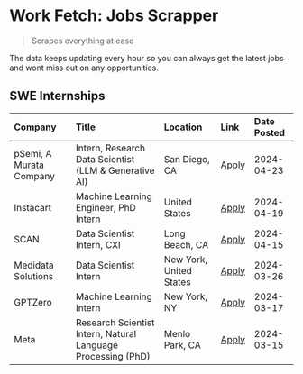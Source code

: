 # Work Fetch: Jobs Scrapper
> Scrapes everything at ease

The data keeps updating every hour so you can always get the latest jobs and wont miss out on any opportunities.

## SWE Internships
<!--START_SECTION:workfetch-->
| Company                 | Title                                                        | Location                | Link                                                                                                                                                                                                                                                                         | Date Posted   |
|:------------------------|:-------------------------------------------------------------|:------------------------|:-----------------------------------------------------------------------------------------------------------------------------------------------------------------------------------------------------------------------------------------------------------------------------|:--------------|
| pSemi, A Murata Company | Intern, Research Data Scientist (LLM & Generative AI)        | San Diego, CA           | [Apply](https://www.linkedin.com/jobs/view/intern-research-data-scientist-llm-generative-ai-at-psemi-a-murata-company-3887074168?position=9&pageNum=0&refId=Ogs6d8FbZK4L%2Br4vKYdQHw%3D%3D&trackingId=kMIyDNvjD7AzhCfJpsozwQ%3D%3D&trk=public_jobs_jserp-result_search-card) | 2024-04-23    |
| Instacart               | Machine Learning Engineer, PhD Intern                        | United States           | [Apply](https://www.linkedin.com/jobs/view/machine-learning-engineer-phd-intern-at-instacart-3901991739?position=2&pageNum=0&refId=Ogs6d8FbZK4L%2Br4vKYdQHw%3D%3D&trackingId=iAjSQW4zPJECQoNjFVAnvA%3D%3D&trk=public_jobs_jserp-result_search-card)                          | 2024-04-19    |
| SCAN                    | Data Scientist Intern, CXI                                   | Long Beach, CA          | [Apply](https://www.linkedin.com/jobs/view/data-scientist-intern-cxi-at-scan-3899690492?position=8&pageNum=0&refId=Ogs6d8FbZK4L%2Br4vKYdQHw%3D%3D&trackingId=Wi6t6TI%2FVCJGMx7qFW91kA%3D%3D&trk=public_jobs_jserp-result_search-card)                                        | 2024-04-15    |
| Medidata Solutions      | Data Scientist Intern                                        | New York, United States | [Apply](https://www.linkedin.com/jobs/view/data-scientist-intern-at-medidata-solutions-3810253704?position=7&pageNum=0&refId=Ogs6d8FbZK4L%2Br4vKYdQHw%3D%3D&trackingId=My%2FMSFDOKXeoYTdJQUHLxA%3D%3D&trk=public_jobs_jserp-result_search-card)                              | 2024-03-26    |
| GPTZero                 | Machine Learning Intern                                      | New York, NY            | [Apply](https://www.linkedin.com/jobs/view/machine-learning-intern-at-gptzero-3860723963?position=6&pageNum=0&refId=Ogs6d8FbZK4L%2Br4vKYdQHw%3D%3D&trackingId=7ianKTA2u8xPhIM8wdUi6g%3D%3D&trk=public_jobs_jserp-result_search-card)                                         | 2024-03-17    |
| Meta                    | Research Scientist Intern, Natural Language Processing (PhD) | Menlo Park, CA          | [Apply](https://www.linkedin.com/jobs/view/research-scientist-intern-natural-language-processing-phd-at-meta-3858718375?position=10&pageNum=0&refId=Ogs6d8FbZK4L%2Br4vKYdQHw%3D%3D&trackingId=AvcqLDMKy%2BLMNrozBAKDgw%3D%3D&trk=public_jobs_jserp-result_search-card)       | 2024-03-15    |
<!--END_SECTION:workfetch-->
